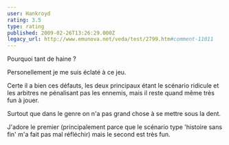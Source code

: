 ```yaml
---
user: Hankroyd
rating: 3.5
type: rating
published: 2009-02-26T13:26:29.000Z
legacy_url: http://www.emunova.net/veda/test/2799.htm#comment-11011
---
```

Pourquoi tant de haine ?

Personellement je me suis éclaté à ce jeu.

Certe il a bien ces défauts, les deux principaux étant le scénario ridicule et les arbitres ne pénalisant pas les ennemis, mais il reste quand même très fun à jouer.

Surtout que dans le genre on n'a pas grand chose à se mettre sous la dent.

J'adore le premier (principalement parce que le scénario type 'histoire sans fin' m'a fait pas mal réfléchir) mais le second est très fun.